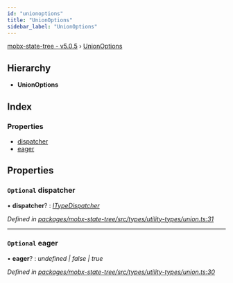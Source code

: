 ```yaml
---
id: "unionoptions"
title: "UnionOptions"
sidebar_label: "UnionOptions"
---
```


[mobx-state-tree - v5.0.5](../index.md) › [UnionOptions](unionoptions.md)

## Hierarchy

* **UnionOptions**

## Index

### Properties

* [dispatcher](unionoptions.md#optional-dispatcher)
* [eager](unionoptions.md#optional-eager)

## Properties

### `Optional` dispatcher

• **dispatcher**? : *[ITypeDispatcher](../index.md#itypedispatcher)*

*Defined in [packages/mobx-state-tree/src/types/utility-types/union.ts:31](https://github.com/mobxjs/mobx-state-tree/blob/d57812c6/packages/mobx-state-tree/src/types/utility-types/union.ts#L31)*

___

### `Optional` eager

• **eager**? : *undefined | false | true*

*Defined in [packages/mobx-state-tree/src/types/utility-types/union.ts:30](https://github.com/mobxjs/mobx-state-tree/blob/d57812c6/packages/mobx-state-tree/src/types/utility-types/union.ts#L30)*
